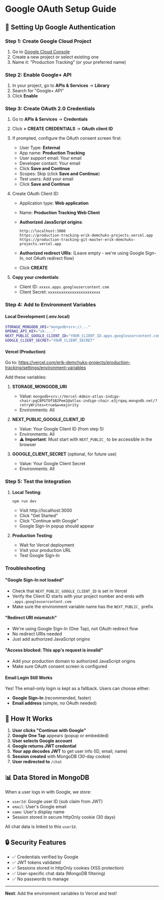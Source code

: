 # Google OAuth Setup Guide

## 🔐 Setting Up Google Authentication

### Step 1: Create Google Cloud Project

1. Go to [Google Cloud Console](https://console.cloud.google.com/)
2. Create a new project or select existing one
3. Name it: "Production Tracking" (or your preferred name)

### Step 2: Enable Google+ API

1. In your project, go to **APIs & Services** → **Library**
2. Search for "Google+ API"
3. Click **Enable**

### Step 3: Create OAuth 2.0 Credentials

1. Go to **APIs & Services** → **Credentials**
2. Click **+ CREATE CREDENTIALS** → **OAuth client ID**
3. If prompted, configure the OAuth consent screen first:
   - User Type: **External**
   - App name: **Production Tracking**
   - User support email: Your email
   - Developer contact: Your email
   - Click **Save and Continue**
   - Scopes: Skip (click **Save and Continue**)
   - Test users: Add your email
   - Click **Save and Continue**

4. Create OAuth Client ID:
   - Application type: **Web application**
   - Name: **Production Tracking Web Client**
   
   - **Authorized JavaScript origins**:
     ```
     http://localhost:3000
     https://production-tracking-erik-demchuks-projects.vercel.app
     https://production-tracking-git-master-erik-demchuks-projects.vercel.app
     ```
   
   - **Authorized redirect URIs**: (Leave empty - we're using Google Sign-In, not OAuth redirect flow)
   
   - Click **CREATE**

5. **Copy your credentials**:
   - Client ID: `xxxxx.apps.googleusercontent.com`
   - Client Secret: `xxxxxxxxxxxxxxxxxxxxxxxx`

### Step 4: Add to Environment Variables

#### Local Development (.env.local)
```bash
STORAGE_MONGODB_URI="mongodb+srv://..."
OPENAI_API_KEY="sk-..."
NEXT_PUBLIC_GOOGLE_CLIENT_ID="YOUR_CLIENT_ID.apps.googleusercontent.com"
GOOGLE_CLIENT_SECRET="YOUR_CLIENT_SECRET"
```

#### Vercel (Production)
Go to: https://vercel.com/erik-demchuks-projects/production-tracking/settings/environment-variables

Add these variables:

1. **STORAGE_MONGODB_URI**
   - Value: `mongodb+srv://Vercel-Admin-atlas-indigo-chair:pqC8PGTOfSB2Pem1@atlas-indigo-chair.e3jrqaq.mongodb.net/?retryWrites=true&w=majority`
   - Environments: All

2. **NEXT_PUBLIC_GOOGLE_CLIENT_ID**
   - Value: Your Google Client ID (from step 5)
   - Environments: All
   - ⚠️ **Important**: Must start with `NEXT_PUBLIC_` to be accessible in the browser

3. **GOOGLE_CLIENT_SECRET** (optional, for future use)
   - Value: Your Google Client Secret
   - Environments: All

### Step 5: Test the Integration

1. **Local Testing**:
   ```bash
   npm run dev
   ```
   - Visit http://localhost:3000
   - Click "Get Started"
   - Click "Continue with Google"
   - Google Sign-In popup should appear

2. **Production Testing**:
   - Wait for Vercel deployment
   - Visit your production URL
   - Test Google Sign-In

### Troubleshooting

#### "Google Sign-In not loaded"
- Check that `NEXT_PUBLIC_GOOGLE_CLIENT_ID` is set in Vercel
- Verify the Client ID starts with your project number and ends with `.apps.googleusercontent.com`
- Make sure the environment variable name has the `NEXT_PUBLIC_` prefix

#### "Redirect URI mismatch"
- We're using Google Sign-In (One Tap), not OAuth redirect flow
- No redirect URIs needed
- Just add authorized JavaScript origins

#### "Access blocked: This app's request is invalid"
- Add your production domain to authorized JavaScript origins
- Make sure OAuth consent screen is configured

#### Email Login Still Works
Yes! The email-only login is kept as a fallback. Users can choose either:
- **Google Sign-In** (recommended, faster)
- **Email address** (simple, no OAuth needed)

## 🎯 How It Works

1. **User clicks "Continue with Google"**
2. **Google One Tap** appears (popup or embedded)
3. **User selects Google account**
4. **Google returns JWT credential**
5. **Your app decodes JWT** to get user info (ID, email, name)
6. **Session created** with MongoDB (30-day cookie)
7. **User redirected to** `/chat`

## 📊 Data Stored in MongoDB

When a user logs in with Google, we store:
- `userId`: Google user ID (sub claim from JWT)
- `email`: User's Google email
- `name`: User's display name
- Session stored in secure httpOnly cookie (30 days)

All chat data is linked to this `userId`.

## 🔒 Security Features

- ✅ Credentials verified by Google
- ✅ JWT tokens validated
- ✅ Sessions stored in httpOnly cookies (XSS protection)
- ✅ User-specific chat data (MongoDB filtering)
- ✅ No passwords to manage

---

**Next**: Add the environment variables to Vercel and test!

